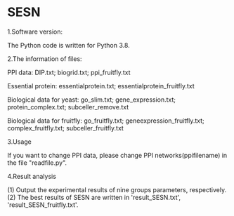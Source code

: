 # SESN
1.Software version:

The Python code is written for Python 3.8.

2.The information of files:

PPI data: DIP.txt; biogrid.txt; ppi_fruitfly.txt

Essential protein: essentialprotein.txt; essentialprotein_fruitfly.txt

Biological data for yeast: go_slim.txt; gene_expression.txt; protein_complex.txt; subceller_remove.txt

Biological data for fruitfly: go_fruitfly.txt; geneexpression_fruitfly.txt; complex_fruitfly.txt; subceller_fruitfly.txt

3.Usage

If you want to change PPI data, please change PPI networks(ppifilename) in the file "readfile.py".

4.Result analysis

(1) Output the experimental results of nine groups parameters, respectively.
(2) The best results of SESN are written in 'result_SESN.txt', 'result_SESN_fruitfly.txt'.
